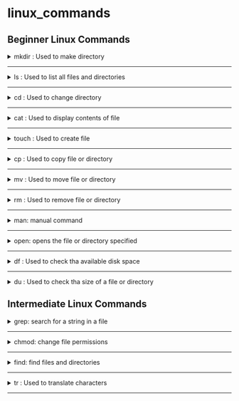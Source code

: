 # linux_commands

## Beginner Linux Commands

<details>

<summary>mkdir : Used to make directory</summary>
<p>

**Syntax:**

```console
mkdir <directory_name>
```

**It will create a directory with name <directory_name>**

```console
mkdir -p <directory_name>/<directory_name2>
```

**It will create a directory with name <directory_name2> inside directory <directory_name>**

Example:

![mkdir](img/mkdir.png)

</p>

</details>

---

<details>
<summary>ls : Used to list all files and directories</summary>
<p>

**Syntax:**

```console
ls 
```

It will list all files and directories in current directory

```console
ls -a
```

It will list all files and directories including hidden files and directories

```console
ls -l
```
It will list all files and directories and their permissions

Example:

![ls](img/ls.png)

</p>

</details>

---

<details>
<summary>cd : Used to change directory</summary>
<p>

**Syntax:**

```console
cd <directory_name>
``` 
**It will change directory to <directory_name>**

```console
cd ..
cd ../..
```
**It will change directory to parent directory of current directory**


```console
cd ~
```
**It will change directory to home directory**

Example:

![cd](img/cd.png)

</p>

</details>

---

<details>
<summary>cat : Used to display contents of file</summary>

<p>

**Syntax:**

```console  
cat <file_name>
```
**It will display contents of file <file_name>**

```console
cat <file_name1> <file_name2>
```
**It will display contents of file <file_name1> and <file_name2>**

```console
cat <file_name1> <file_name2> > <file_name3>
```
**It will display contents of file <file_name1> and <file_name2> and store it in file <file_name3>**
    
Example:

![cat](img/cat.png)

</p>

</details>

---

<details>

<summary>touch : Used to create file</summary>

<p>

**Syntax:**

```console
touch <file_name>
```

**It will create a file with name <file_name>**

```console
touch <file_name1> <file_name2>
```

**It will create a file with name <file_name1> and <file_name2>**

Example:

![touch](img/touch.png)

</p>

</details>

---

<details>

<summary>cp : Used to copy file or directory</summary>

<p>

**Syntax:**

```console
cp <file_name> <directory_name>
```

**It will copy file <file_name> to directory <directory_name>**

```console
cp <file_name1> <file_name2>
```
        
**It will copy file <file_name1> to file <file_name2>**

```console
cp -r <directory_name1> <directory_name2>
```

**It will copy directory <directory_name1> to directory <directory_name2>**


Example:

![cp](img/cp.png)

</p>    

</details>

---         

<details>

<summary>mv : Used to move file or directory</summary>

<p>

**Syntax:**

```console
mv <file_name> <directory_name>
```

**It will move file <file_name> to directory <directory_name>**

```console

mv <file_name1> <file_name2>
```

**It will move file <file_name1> to file <file_name2>**

```console
mv <directory_name1> <directory_name2>
```

**It will move directory <directory_name1> to directory <directory_name2>**


```console
mv <file_name> <file_name2>
```

**It will rename file <file_name> to <file_name2>**


Example:

![mv](img/mv.png)

</p>

</details>

---

<details>

<summary>rm : Used to remove file or directory</summary>

<p>

**Syntax:**

```console
rm <file_name>
```

**It will remove file <file_name>**

```console

rm -r <directory_name>
```

**It will remove directory <directory_name>**

```console
rm -rf <directory_name>
```

**It will remove directory <directory_name> forcefully**

```console

rm -i <file_name>
```

**It will ask for confirmation before removing file <file_name>**

Example:

![rm](img/rm.png)

</p>

</details>

---

<details>

<summary>man: manual command</summary>

<p>

**Syntax:**

```console
man <command_name>
```

**It will display manual of command <command_name>**

</p>

</details>

---

<details>

<summary>open: opens the file or directory specified </summary>

<p>

**Syntax:**

```console
open <file_name>
```

**It will open file <file_name>**

```console

open .
```

**It will open the folder which you are in**

</p>

</details>

---

<details>

<summary>df  : Used to check tha available disk space </summary>

<p>

**Syntax:**

```console

df -h
```

**It will display the available disk space in human readable format**

**Example**

![df](img/df.png)

</p>

</details>

---

<details>   

<summary>du  : Used to check tha size of a file or directory </summary>

<p>

**Syntax:**

```console

du -sh <file_name>
```

**It will display the size of file <file_name> in human readable format**

```console

du -sh <directory_name>
```

**It will display the size of directory <directory_name> in human readable format**

**Example**

![du](img/du.png)

</p>

</details>


## Intermediate Linux Commands

<details>

<summary>grep: search for a string in a file</summary>

<p>

**Syntax:**

```console
grep <string> <file_name>
```

**It will search for string <string> in file <file_name>**

```console  
grep -i <string> <file_name>
```

**It will search for string <string> in file <file_name> ignoring case**

```console

grep -r <string> <directory_name>
```

**It will search for string <string> in directory <directory_name>**

```console

grep -v <string> <file_name>
```

**It will search for string <string> in file <file_name> and display lines which do not contain string <string>**

```console

grep -c <string> <file_name>
```

**It will search for string <string> in file <file_name> and display number of lines which contain string <string>**

```console


grep -n <string> <file_name>
```

**It will search for string <string> in file <file_name> and display line number of lines which contain string <string>**

```console

grep -w <string> <file_name>
```


**It will search for string <string> in file <file_name> and display lines which contain string <string> as a word**

```console

grep -A <number> <string> <file_name>
```

**It will search for string <string> in file <file_name> and display <number> lines after the line which contains string <string>**

```console

grep -B <number> <string> <file_name>
```


**It will search for string <string> in file <file_name> and display <number> lines before the line which contains string <string>**

```console

grep -C <number> <string> <file_name>
```

**It will search for string <string> in file <file_name> and display <number> lines before and after the line which contains string <string>**

Example:

![grep](img/grep.png)

</p>

</details>

---

<details>

<summary>chmod: change file permissions</summary>

<p>

**To find the permission of a file or directory, use `ls -l`**

![access](img/access.png)

**`-rw-r--r--` is the permission of the file.**

**`-rw-` is the permission of the owner of the file.**

**`r--` is the permission of the group of the file.**

**`r--` is the permission of the others.**

**`r` means read permission.**

**`w` means write permission.**

**`x` means execute permission.**

**`-` means no permission.**

**r (read): 4**
**w (write): 2**
**x (execute): 1**
**- (no permission): 0**

**Syntax:**

```console
chmod <permission> <file_name>
```

**It will change the permission of file <file_name> to <permission>**

```console

chmod 777 <file_name>
```

**It will change the permission of file <file_name> to 777(all the access for all the users)**

```console

chmod 644 <file_name>
```

**It will change the permission of file <file_name> to 644(read and write access for owner and read access for group and others)**

**Example**

![chmod](img/chmod.png)

</p>

</details>

---

<details>

<summary>find: find files and directories</summary>

<p>

**Syntax:**

```console
find . -name <file_name>
```

**It will search for file <file_name> in current directory**

```console
find <directory_name> -name <file_name>
```

**It will search for file <file_name> in directory <directory_name>**

```console

find <directory_name> -iname <file_name>
```

**It will search for file <file_name> in directory <directory_name> ignoring case**

```console


find <directory_name> -type f
```

**It will search for files in directory <directory_name>**

```console

find <directory_name> -type d
```

**It will search for directories in directory <directory_name>**

```console

find <directory_name> -empty
```

**It will search for empty files and directories in directory <directory_name>**

```console

find <directory_name> -perm 777
```

**It will search for files and directories with permission 777 in directory <directory_name>**

```console

find <directory_name> -perm 777 -exec chmod 644 {} \;
```

**It will search for files and directories with permission 777 in directory <directory_name> and change their permission to 644**

```console

find <directory_name> -perm 777 -exec rm -rf {} \;
```

**It will search for files and directories with permission 777 in directory <directory_name> and remove them forcefully**

```console

find <directory_name> -perm 777 -exec cp -r {} <directory_name2> \;
```

**It will search for files and directories with permission 777 in directory <directory_name> and copy them to directory <directory_name2>**

```console

find <directory_name> -perm 777 -exec mv {} <directory_name2> \;
```

**It will search for files and directories with permission 777 in directory <directory_name> and move them to directory <directory_name2>**

```console

find <directory_name> -perm 777 -exec grep -i <string> {} \;
```

**It will search for files and directories with permission 777 in directory <directory_name> and search for string <string> in them**

```console

find <directory_name> -perm 777 -exec grep -i <string> {} \; -exec rm -rf {} \;
```

**It will search for files and directories with permission 777 in directory <directory_name> and search for string <string> in them and remove them forcefully**

**`-exec` is an option that indicates that a command should be executed on each matching file.**

**`{}` is a placeholder for the current file name.**

**`\;` is a separator indicating the end of the command, like ; in bash.**

Example:

![find](img/find.png)

</p>

</details>

---

<details>

<summary>tr : Used to translate characters </summary>

<p>

**Syntax:**

```console

tr 'a-z' 'A-Z'
```

**It will translate all the characters from 'a' to 'z' to 'A' to 'Z'**

```console

tr -d 'a-z'
```

**It will delete all the characters from 'a' to 'z'**

```console


tr -d 'a-z' < file_name
```

**It will delete all the characters from 'a' to 'z' from file <file_name>**

```console

tr -d 'a-z' < file_name > file_name2
```

**It will delete all the characters from 'a' to 'z' from file <file_name> and save the output in file <file_name2>**


**Example**

![tr](img/tr.png)

</p>

</details>

---








